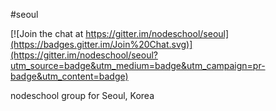 #seoul

[![Join the chat at https://gitter.im/nodeschool/seoul](https://badges.gitter.im/Join%20Chat.svg)](https://gitter.im/nodeschool/seoul?utm_source=badge&utm_medium=badge&utm_campaign=pr-badge&utm_content=badge)

nodeschool group for Seoul, Korea
